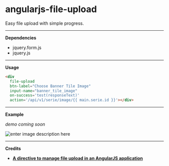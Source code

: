 angularjs-file-upload
=====================

Easy file upload with simple progress.

----------

**Dependencies**

 - jquery.form.js
 - jquery.js

----------

**Usage**

```html
<div
  file-upload
  btn-label="Choose Banner Tile Image"
  input-name="banner_tile_image"
  on-success='test(responseText)'
  action='/api/v1/serie/image/{{ main.serie.id }}'></div>
```

----------

**Example**

*demo coming soon*

![enter image description here][1]


----------

**Credits**

  - [**A directive to manage file upload in an AngularJS application**][2]


  [1]: http://i.imgur.com/dgxHQqE.png
  [2]: http://blog.brunoscopelliti.com/a-directive-to-manage-file-upload-in-an-angularjs-application
